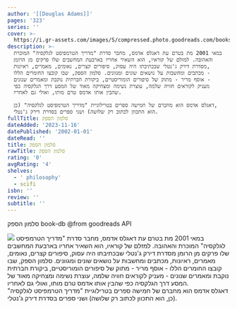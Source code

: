 ```yaml
---
author: '[[Douglas Adams]]'
pages: '323'
series: ''
cover: >-
  https://i.gr-assets.com/images/S/compressed.photo.goodreads.com/books/1637000680l/59632238.jpg
description: >-
  במאי 2001 מת בטרם עת דאגלס אדמס, מחבר סדרת "מדריך הטרמפיסט לגלקסיה" המוכרת
  והאהובה. למזלם של קוראיו, הוא השאיר אחריו בארבעת המחשבים שלו פרקים מן הרומן
  מסדרת דירק ג'נטלי שבכתיבתו היה עסוק, סיפורים קצרים, נאומים, מאמרים, ראיונות,
  מכתבים ומחשבות על נושאים שונים ומגוונים. סלמון הספק, שבו קובצו החומרים הללו -
  אוסף מריר - מתוק של סיפורים הומוריסטיים, ביקורת חברתית נוקבת ומאמרים שנונים -
  מעניק לקוראים חוויה שלמה, עוצרת נשימה ומצחיקה מאוד של המסע דרך הגלקסיה כפי
  שהבין אותו אדמס טרם מותו, ואולי גם לאחריו.  

  דאגלס אדמס הוא מחברם של חמישה ספרים בטרילוגיית "מדריך הטרמפיסט לגלקסיה" (כן,
  הוא התכוון לכתוב רק שלושה) ושני ספרים בסדרת דירק ג'נטלי.
fullTitle: סלמון הספק
dateAdded: '2023-11-16'
datePublished: '2002-01-01'
dateRead: ''
title: סלמון הספק
rawTitle: סלמון הספק
rating: '0'
avgRating: '4'
shelves:
  - ' philosophy'
  - scifi
isbn: ''
review: ''
subtitle: ''
---
```

סלמון הספק book-db 
@from goodreads API

![](https:&#x2F;&#x2F;i.gr-assets.com&#x2F;images&#x2F;S&#x2F;compressed.photo.goodreads.com&#x2F;books&#x2F;1637000680l&#x2F;59632238.jpg)
במאי 2001 מת בטרם עת דאגלס אדמס, מחבר סדרת &quot;מדריך הטרמפיסט לגלקסיה&quot; המוכרת והאהובה. למזלם של קוראיו, הוא השאיר אחריו בארבעת המחשבים שלו פרקים מן הרומן מסדרת דירק ג&#39;נטלי שבכתיבתו היה עסוק, סיפורים קצרים, נאומים, מאמרים, ראיונות, מכתבים ומחשבות על נושאים שונים ומגוונים. סלמון הספק, שבו קובצו החומרים הללו - אוסף מריר - מתוק של סיפורים הומוריסטיים, ביקורת חברתית נוקבת ומאמרים שנונים - מעניק לקוראים חוויה שלמה, עוצרת נשימה ומצחיקה מאוד של המסע דרך הגלקסיה כפי שהבין אותו אדמס טרם מותו, ואולי גם לאחריו.  
דאגלס אדמס הוא מחברם של חמישה ספרים בטרילוגיית &quot;מדריך הטרמפיסט לגלקסיה&quot; (כן, הוא התכוון לכתוב רק שלושה) ושני ספרים בסדרת דירק ג&#39;נטלי.